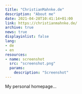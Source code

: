 ```yaml
---
title: "ChristianMahnke.de"
description: "About me"
date: 2021-04-28T10:41:14+01:00
link: https://christianmahnke.de/
archive: true
news: true
displayinlist: false
lang:
- de
- en
resources:
- name: screenshot
  src: "screenshot.png"
  params:
    description: "Screenshot"
---
```


My personal homepage...
